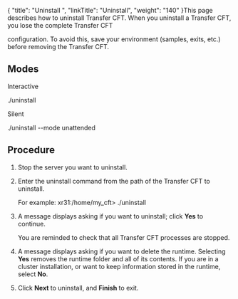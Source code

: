 {
    "title": "Uninstall ",
    "linkTitle": "Uninstall",
    "weight": "140"
}This page describes how to uninstall Transfer CFT. When you uninstall a Transfer CFT, you lose the complete Transfer CFT
configuration. To avoid this, save your environment (samples, exits, etc.) before removing the Transfer CFT.

## Modes

Interactive

./uninstall

Silent

./uninstall --mode unattended

## Procedure

1.  Stop the server you want to uninstall.
2.  Enter the uninstall command from the path of the Transfer CFT to uninstall.  
    For example: xr31:/home/my\_cft> ./uninstall
3.  A message displays asking if you want to uninstall; click **Yes** to continue.  
    You are reminded to check that all Transfer CFT processes are stopped.
4.  A message displays asking if you want to delete the runtime. Selecting **Yes** removes the runtime folder and all of its contents. If you are in a cluster installation, or want to keep information stored in the runtime, select **No**.
5.  Click **Next** to uninstall, and **Finish** to exit.
